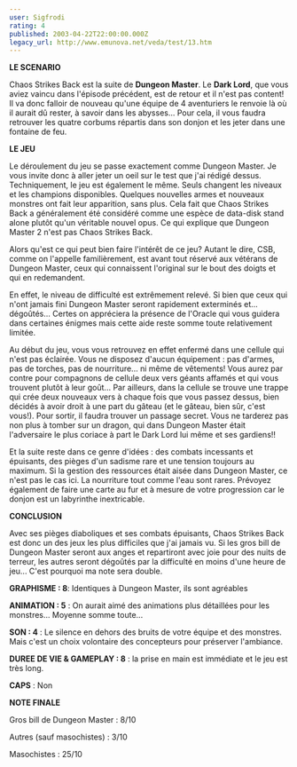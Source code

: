 ```yaml
---
user: Sigfrodi
rating: 4
published: 2003-04-22T22:00:00.000Z
legacy_url: http://www.emunova.net/veda/test/13.htm
---
```

**LE SCENARIO**  

  

Chaos Strikes Back est la suite de **Dungeon Master**. Le **Dark Lord**, que vous aviez vaincu dans l'épisode précédent, est de retour et il n'est pas content! Il va donc falloir de nouveau qu'une équipe de 4 aventuriers le renvoie là où il aurait dû rester, à savoir dans les abysses... Pour cela, il vous faudra retrouver les quatre corbums répartis dans son donjon et les jeter dans une fontaine de feu.  

  

**LE JEU**  

  

Le déroulement du jeu se passe exactement comme Dungeon Master. Je vous invite donc à aller jeter un oeil sur le test que j'ai rédigé dessus. Techniquement, le jeu est également le même. Seuls changent les niveaux et les champions disponibles. Quelques nouvelles armes et nouveaux monstres ont fait leur apparition, sans plus. Cela fait que Chaos Strikes Back a généralement été considéré comme une espèce de data-disk stand alone plutôt qu'un véritable nouvel opus. Ce qui explique que Dungeon Master 2 n'est pas Chaos Strikes Back.  

  

Alors qu'est ce qui peut bien faire l'intérêt de ce jeu? Autant le dire, CSB, comme on l'appelle familièrement, est avant tout réservé aux vétérans de Dungeon Master, ceux qui connaissent l'original sur le bout des doigts et qui en redemandent.  

  

En effet, le niveau de difficulté est extrêmement relevé. Si bien que ceux qui n'ont jamais fini Dungeon Master seront rapidement exterminés et... dégoûtés... Certes on appréciera la présence de l'Oracle qui vous guidera dans certaines énigmes mais cette aide reste somme toute relativement limitée.  

  

Au début du jeu, vous vous retrouvez en effet enfermé dans une cellule qui n'est pas éclairée. Vous ne disposez d'aucun équipement : pas d'armes, pas de torches, pas de nourriture... ni même de vêtements! Vous aurez par contre pour compagnons de cellule deux vers géants affamés et qui vous trouvent plutôt à leur goût... Par ailleurs, dans la cellule se trouve une trappe qui crée deux nouveaux vers à chaque fois que vous passez dessus, bien décidés à avoir droit à une part du gâteau (et le gâteau, bien sûr, c'est vous!). Pour sortir, il faudra trouver un passage secret. Vous ne tarderez pas non plus à tomber sur un dragon, qui dans Dungeon Master était l'adversaire le plus coriace à part le Dark Lord lui même et ses gardiens!!  

  

Et la suite reste dans ce genre d'idées : des combats incessants et épuisants, des pièges d'un sadisme rare et une tension toujours au maximum. Si la gestion des ressources était aisée dans Dungeon Master, ce n'est pas le cas ici. La nourriture tout comme l'eau sont rares. Prévoyez également de faire une carte au fur et à mesure de votre progression car le donjon est un labyrinthe inextricable.  

  

**CONCLUSION**  

  

Avec ses pièges diaboliques et ses combats épuisants, Chaos Strikes Back est donc un des jeux les plus difficiles que j'ai jamais vu. Si les gros bill de Dungeon Master seront aux anges et repartiront avec joie pour des nuits de terreur, les autres seront dégoûtés par la difficulté en moins d'une heure de jeu... C'est pourquoi ma note sera double.  

  

**GRAPHISME : 8**: Identiques à Dungeon Master, ils sont agréables  

**ANIMATION : 5** : On aurait aimé des animations plus détaillées pour les monstres... Moyenne somme toute...  

**SON : 4** : Le silence en dehors des bruits de votre équipe et des monstres. Mais c'est un choix volontaire des concepteurs pour préserver l'ambiance.  

**DUREE DE VIE & GAMEPLAY : 8** : la prise en main est immédiate et le jeu est très long.  

  

**CAPS** : Non  

  

**NOTE FINALE**  

Gros bill de Dungeon Master : 8/10  

Autres (sauf masochistes) : 3/10  

Masochistes : 25/10